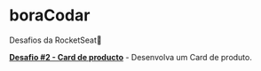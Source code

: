 # boraCodar
 Desafios da RocketSeat🚀

**[Desafio #2 - Card de producto]([https://github.com/RodriguesFundo/boraCodar](https://github.com/RodriguesFundo/boraCodar/tree/main/%232%20-%20Card%20de%20Produto)https://github.com/RodriguesFundo/boraCodar/tree/main/%232%20-%20Card%20de%20Produto)** - Desenvolva um Card de produto.
